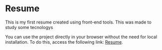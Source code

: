 <h1><strong>Resume</strong></h1>
<p>This is my first resume created using front-end tools. This was made to study some tecnologys</p>

<p>You can use the project directly in your browser without the need for local installation. To do this, access the following link: <a href="https://giuseppeoliveira.github.io"> Resume</a>.</p>

